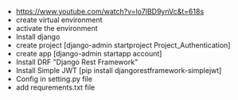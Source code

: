 - https://www.youtube.com/watch?v=lo7lBD9ynVc&t=618s
- create virtual environment
- activate the environment
- Install django
- create project [django-admin startproject Project_Authentication]
- create app [django-admin startapp account]
- Install DRF "Django Rest Framework"
- Install Simple JWT [pip install djangorestframework-simplejwt]
- Config in setting.py file
- add requrements.txt file